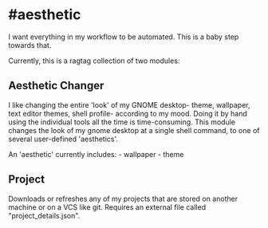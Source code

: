 # #aesthetic

I want everything in my workflow to be automated. This is a baby step towards that.

Currently, this is a ragtag collection of two modules:

## Aesthetic Changer

I like changing the entire 'look' of my GNOME desktop- theme, wallpaper, text editor themes, shell profile- according to my mood. Doing it by hand using the individual tools all the time is time-consuming. This module changes the look of my gnome desktop at a single shell command, to one of several user-defined 'aesthetics'.

An 'aesthetic' currently includes:
	- wallpaper
	- theme

## Project

Downloads or refreshes any of my projects that are stored on another machine or on a VCS like git. Requires an external file called "project\_details.json".
